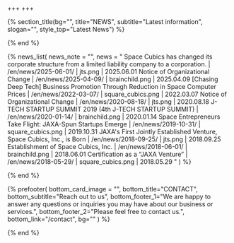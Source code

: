 +++
+++

{% section_title(bg="", title="NEWS", subtitle="Latest information", slogan="", style_top="Latest News") %}
<!--display element -->
{% end %}

{% news_list(
  news_note = "",
  news = "
Space Cubics has changed its corporate structure from a limited liability company to a corporation. | /en/news/2025-06-01/ | jts.png | 2025.06.01
Notice of Organizational Change | /en/news/2025-04-09/ | brainchild.png | 2025.04.09
[Chasing Deep Tech] Business Promotion Through Reduction in Space Computer Prices | /en/news/2022-03-07/ | square_cubics.png | 2022.03.07
Notice of Organizational Change | /en/news/2020-08-18/ | jts.png | 2020.08.18
J-TECH STARTUP SUMMIT 2019 (4th J-TECH STARTUP SUMMIT) | /en/news/2020-01-14/ | brainchild.png | 2020.01.14
Space Entrepreneurs Take Flight: JAXA-Spun Startups Emerge | /en/news/2019-10-31/ | square_cubics.png | 2019.10.31
JAXA's First Jointly Established Venture, Space Cubics, Inc., is Born | /en/news/2018-09-25/ | jts.png | 2018.09.25
Establishment of Space Cubics, Inc. | /en/news/2018-06-01/ | brainchild.png | 2018.06.01
Certification as a “JAXA Venture” | /en/news/2018-05-29/ | square_cubics.png | 2018.05.29
"
) %}
<!-- no text -->
{% end %}

{% prefooter(
  bottom_card_image = "<!--display element -->",
  bottom_title="CONTACT",
  bottom_subtitle="Reach out to us",
  bottom_footer_1="We are happy to answer any questions or inquiries you may have about our business or services.",
  bottom_footer_2="Please feel free to contact us.",
  bottom_link="/contact",
  bg=""
) %}
<!--display element -->
{% end %}